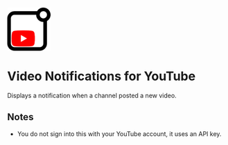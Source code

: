 ![Video Notifications for YouTube Icon](./Icon.png  "Video Notifications for YouTube Icon")

# Video Notifications for YouTube
Displays a notification when a channel posted a new video.

## Notes
- You do not sign into this with your YouTube account, it uses an API key.
